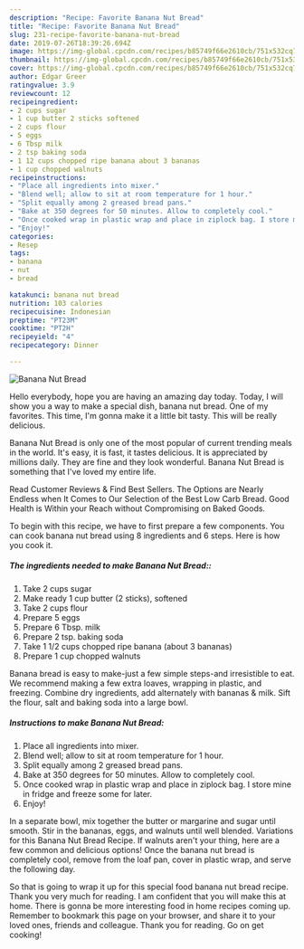 ```yaml
---
description: "Recipe: Favorite Banana Nut Bread"
title: "Recipe: Favorite Banana Nut Bread"
slug: 231-recipe-favorite-banana-nut-bread
date: 2019-07-26T18:39:26.694Z
image: https://img-global.cpcdn.com/recipes/b85749f66e2610cb/751x532cq70/banana-nut-bread-recipe-main-photo.jpg
thumbnail: https://img-global.cpcdn.com/recipes/b85749f66e2610cb/751x532cq70/banana-nut-bread-recipe-main-photo.jpg
cover: https://img-global.cpcdn.com/recipes/b85749f66e2610cb/751x532cq70/banana-nut-bread-recipe-main-photo.jpg
author: Edgar Greer
ratingvalue: 3.9
reviewcount: 12
recipeingredient:
- 2 cups sugar
- 1 cup butter 2 sticks softened
- 2 cups flour
- 5 eggs
- 6 Tbsp milk
- 2 tsp baking soda
- 1 12 cups chopped ripe banana about 3 bananas
- 1 cup chopped walnuts
recipeinstructions:
- "Place all ingredients into mixer."
- "Blend well; allow to sit at room temperature for 1 hour."
- "Split equally among 2 greased bread pans."
- "Bake at 350 degrees for 50 minutes. Allow to completely cool."
- "Once cooked wrap in plastic wrap and place in ziplock bag. I store mine in fridge and freeze some for later."
- "Enjoy!"
categories:
- Resep
tags:
- banana
- nut
- bread

katakunci: banana nut bread
nutrition: 103 calories
recipecuisine: Indonesian
preptime: "PT23M"
cooktime: "PT2H"
recipeyield: "4"
recipecategory: Dinner

---
```



![Banana Nut Bread](https://img-global.cpcdn.com/recipes/b85749f66e2610cb/751x532cq70/banana-nut-bread-recipe-main-photo.jpg)

Hello everybody, hope you are having an amazing day today. Today, I will show you a way to make a special dish, banana nut bread. One of my favorites. This time, I'm gonna make it a little bit tasty. This will be really delicious.

Banana Nut Bread is only one of the most popular of current trending meals in the world. It's easy, it is fast, it tastes delicious. It is appreciated by millions daily. They are fine and they look wonderful. Banana Nut Bread is something that I've loved my entire life.

Read Customer Reviews &amp; Find Best Sellers. The Options are Nearly Endless when It Comes to Our Selection of the Best Low Carb Bread. Good Health is Within your Reach without Compromising on Baked Goods.


To begin with this recipe, we have to first prepare a few components. You can cook banana nut bread using 8 ingredients and 6 steps. Here is how you cook it.

##### The ingredients needed to make Banana Nut Bread::

1. Take 2 cups sugar
1. Make ready 1 cup butter (2 sticks), softened
1. Take 2 cups flour
1. Prepare 5 eggs
1. Prepare 6 Tbsp. milk
1. Prepare 2 tsp. baking soda
1. Take 1 1/2 cups chopped ripe banana (about 3 bananas)
1. Prepare 1 cup chopped walnuts


Banana bread is easy to make-just a few simple steps-and irresistible to eat. We recommend making a few extra loaves, wrapping in plastic, and freezing. Combine dry ingredients, add alternately with bananas &amp; milk. Sift the flour, salt and baking soda into a large bowl. 

##### Instructions to make Banana Nut Bread:

1. Place all ingredients into mixer.
1. Blend well; allow to sit at room temperature for 1 hour.
1. Split equally among 2 greased bread pans.
1. Bake at 350 degrees for 50 minutes. Allow to completely cool.
1. Once cooked wrap in plastic wrap and place in ziplock bag. I store mine in fridge and freeze some for later.
1. Enjoy!


In a separate bowl, mix together the butter or margarine and sugar until smooth. Stir in the bananas, eggs, and walnuts until well blended. Variations for this Banana Nut Bread Recipe. If walnuts aren&#39;t your thing, here are a few common and delicious options! Once the banana nut bread is completely cool, remove from the loaf pan, cover in plastic wrap, and serve the following day. 

So that is going to wrap it up for this special food banana nut bread recipe. Thank you very much for reading. I am confident that you will make this at home. There is gonna be more interesting food in home recipes coming up. Remember to bookmark this page on your browser, and share it to your loved ones, friends and colleague. Thank you for reading. Go on get cooking!
